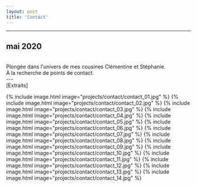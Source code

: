 ```yaml
---
layout: post
title: 'Contact'
---
```

---
 mai 2020
 <br>
 ---
 <br>
 Plongée dans l'univers de mes cousines Clémentine et Stéphanie.
 <br>
 À la recherche de points de contact.
 <br>
 ---
 <br>
 [Extraits]
 <br>


{% include image.html image="projects/contact/contact_01.jpg" %}
{% include image.html image="projects/contact/contact_02.jpg" %}
{% include image.html image="projects/contact/contact_03.jpg" %}
{% include image.html image="projects/contact/contact_04.jpg" %}
{% include image.html image="projects/contact/contact_05.jpg" %}
{% include image.html image="projects/contact/contact_06.jpg" %}
{% include image.html image="projects/contact/contact_07.jpg" %}
{% include image.html image="projects/contact/contact_08.jpg" %}
{% include image.html image="projects/contact/contact_09.jpg" %}
{% include image.html image="projects/contact/contact_10.jpg" %}
{% include image.html image="projects/contact/contact_11.jpg" %}
{% include image.html image="projects/contact/contact_12.jpg" %}
{% include image.html image="projects/contact/contact_13.jpg" %}
{% include image.html image="projects/contact/contact_14.jpg" %}


